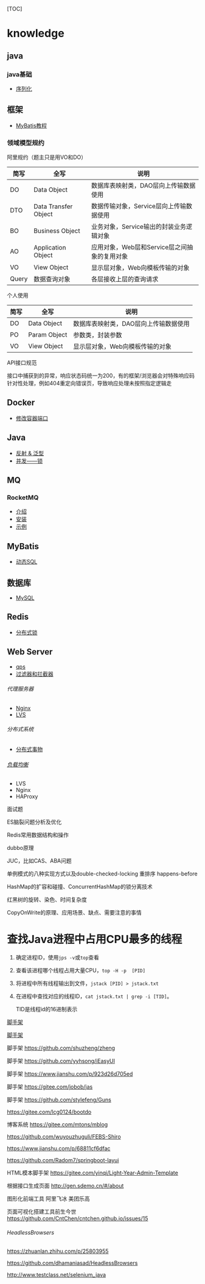 [TOC]

# knowledge


## java

### java基础

- [序列化](./java/serialize.md)

## 框架

- [MyBatis教程](mybatis/README.md)




### 领域模型规约

阿里规约（题主只是用VO和DO）

|简写|全写|说明|
|---|---|---|
|DO|Data Object|数据库表映射类，DAO层向上传输数据使用|
|DTO|Data Transfer Object|数据传输对象，Service层向上传输数据使用|
|BO|Business Object|业务对象，Service输出的封装业务逻辑对象|
|AO|Application Object|应用对象，Web层和Service层之间抽象的复用对象|
|VO|View Object|显示层对象，Web向模板传输的对象|
|Query|数据查询对象|各层接收上层的查询请求|

个人使用

|简写|全写|说明|
|---|---|---|
|DO|Data Object|数据库表映射类，DAO层向上传输数据使用|
|PO|Param Object|参数类，封装参数|
|VO|View Object|显示层对象，Web向模板传输的对象|


API接口规范

接口中捕获到的异常，响应状态码统一为200，有的框架/浏览器会对特殊响应码针对性处理，例如404重定向错误页，导致响应处理未按照指定逻辑走


## Docker

- [修改容器端口](docker/modify_the_container_port.md)

## Java

- [反射 & 泛型](./java/reflect%20&%20generics.md)
- [并发——锁](java/juc/lock.md)

## MQ

### RocketMQ

- [介绍](./mq/rocketmq/README.md)
- [安装](mq/rocketmq/install.md)
- [示例](./mq/rocketmq/example.md)

## MyBatis

- [动态SQL](./mybatis/dynamic_sql.md)

## 数据库

- [MySQL](mysql/README.md)

## Redis

- [分布式锁](./redis/distributed%20lock.md)

## Web Server

- [qps](website/qps.md)
- [过滤器和拦截器](https://mp.weixin.qq.com/s/c9d-avYSkhljLNDFVvFggA)





###### 代理服务器

- [Nginx](nginx/README.md)
- [LVS](lvs.md)

###### 分布式系统

- [分布式事物](distributed_system/transaction.md)



###### [负载均衡](http://www.sohu.com/a/233936157_262549)

- LVS
- Nginx
- HAProxy


面试题

ES脑裂问题分析及优化

Redis常用数据结构和操作

dubbo原理

JUC，比如CAS、ABA问题

单例模式的八种实现方式以及double-checked-locking 重排序 happens-before

HashMap的扩容和碰撞、ConcurrentHashMap的锁分离技术

红黑树的旋转、染色、时间复杂度

CopyOnWrite的原理、应用场景、缺点、需要注意的事情









# 查找Java进程中占用CPU最多的线程

1. 确定进程ID，使用`jps -v`或`top`查看

2. 查看该进程哪个线程占用大量CPU，`top -H -p  [PID]`

3. 将进程中所有线程输出到文件，`jstack [PID] > jstack.txt`

4. 在进程中查找对应的线程ID，`cat jstack.txt | grep -i [TID]`。 

   TID是线程id的16进制表示


[脚手架](https://mp.weixin.qq.com/s/e5y52jp7JFUKDizm8hPGPw)

[脚手架](https://github.com/uniquezhangqi/javaweb)

脚手架 https://github.com/shuzheng/zheng

脚手架 https://github.com/yyhsong/iEasyUI

脚手架 https://www.jianshu.com/p/923d26d705ed

脚手架 https://gitee.com/jobob/jas

脚手架 https://github.com/stylefeng/Guns

https://gitee.com/lcg0124/bootdo

博客系统 https://gitee.com/mtons/mblog

https://github.com/wuyouzhuguli/FEBS-Shiro

https://www.jianshu.com/p/68811cf6dfac

https://github.com/Radom7/springboot-layui

HTML模本脚手架 https://gitee.com/yinqi/Light-Year-Admin-Template

根据接口生成页面 http://gen.sdemo.cn/#/about

图形化前端工具 阿里飞冰 美团乐高

页面可视化搭建工具前生今世 https://github.com/CntChen/cntchen.github.io/issues/15


###### HeadlessBrowsers

https://zhuanlan.zhihu.com/p/25803955

https://github.com/dhamaniasad/HeadlessBrowsers

http://www.testclass.net/selenium_java